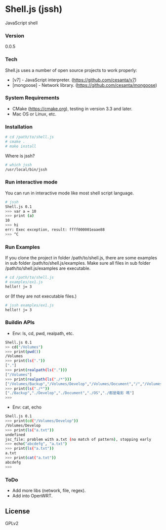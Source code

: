 # Shell.js (jssh)
JavaScript shell

### Version
0.0.5

### Tech
Shell.js uses a number of open source projects to work properly:

* [v7] - JavaScript interpreter. (https://github.com/cesanta/v7)
* [mongoose] - Network library. (https://github.com/cesanta/mongoose)


### System Requirements

- CMake (https://cmake.org), testing in version 3.3 and later.
- Mac OS or Linux, etc.

### Installation

```sh
# cd /path/to/shell.js
# cmake .
# make install
```
Where is jssh?
```sh
# which jssh
/usr/local/bin/jssh
```

### Run interactive mode
You can run in interactive mode like most shell script language.
```sh
# jssh
Shell.js 0.1
>>> var a = 10
>>> print (a)
10 
>>> hi
err: Exec exception, result: ffff000001eaae88
>>> ^C
```

### Run Examples
If you clone the project in folder /path/to/shell.js, there
are some examples in sub folder /path/to/shell.js/examples.
Make sure all files in sub folder /path/to/shell.js/examples are
executable.
```sh
# cd /path/to/shell.js
# examples/ex1.js
hello!! j= 3
```
or (If they are not executable files.)
```sh
# jssh examples/ex1.js
hello!! j= 3
```

### Buildin APIs

- Env: ls, cd, pwd, realpath, etc.
```sh
Shell.js 0.1
>> cd("/Volumes")
>>> print(pwd())
/Volumes 
>>> print(ls("."))
["."] 
>>> print(realpath(ls(".")))
["/Volumes"] 
>>> print(realpath(ls("./*")))
["/Volumes/Backup","/Volumes/Develop","/Volumes/Document","/","/Volumes/都是電影 嗎"] 
>>> print(ls("./*"))
["./Backup","./Develop","./Document","./OS","./都是電影 嗎"] 
>>> 
```

- Env: cat, echo
```sh
Shell.js 0.1
>>> print(cd("/Volumes/Develop"))
/Volumes/Develop 
>>> print(ls("a.txt"))
undefined 
jsc_file: problem with a.txt (no match of pattern), stopping early
>>> echo("abcdefg", "a.txt")
>>> print(ls("a.txt"))
a.txt 
>>> print(cat("a.txt"))
abcdefg 
>>> 
```

### ToDo
- Add more libs (network, file, regex).
- Add into OpenWRT.

License
---
GPLv2
